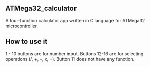 ## ATMega32_calculator
A four-function calculator app written in C language for ATMega32 microcontroller.

## How to use it
1 - 10 buttons are for number input.
Buttons 12-16 are for selecting operations (/, +, -, x, =).
Button 11 does not have any function.

